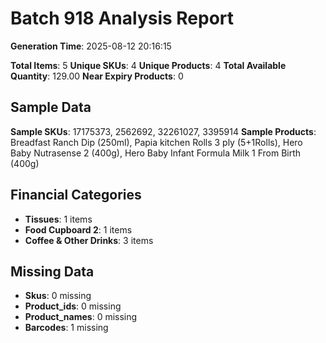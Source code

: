 # Batch 918 Analysis Report

**Generation Time**: 2025-08-12 20:16:15

**Total Items**: 5
**Unique SKUs**: 4
**Unique Products**: 4
**Total Available Quantity**: 129.00
**Near Expiry Products**: 0

## Sample Data
**Sample SKUs**: 17175373, 2562692, 32261027, 3395914
**Sample Products**: Breadfast Ranch Dip (250ml), Papia kitchen Rolls 3 ply (5+1Rolls), Hero Baby Nutrasense 2 (400g), Hero Baby Infant Formula Milk 1 From Birth (400g)

## Financial Categories
- **Tissues**: 1 items
- **Food Cupboard 2**: 1 items
- **Coffee & Other Drinks**: 3 items

## Missing Data
- **Skus**: 0 missing
- **Product_ids**: 0 missing
- **Product_names**: 0 missing
- **Barcodes**: 1 missing
